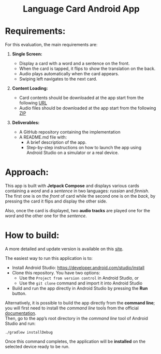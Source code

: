 <div style="text-align: center">
  <h1>Language Card Android App</h1>
</div>

# Requirements:

For this evaluation, the main requirements are:

1. **Single Screen:**
    - Display a card with a word and a sentence on the front.
    - When the card is tapped, it flips to show the translation on the back.
    - Audio plays automatically when the card appears.
    - Swiping left navigates to the next card.

2. **Content Loading:**
    - Card contents should be downloaded at the app start from the
      following [URL](https://pecto-content-f2egcwgbcvbkbye6.z03.azurefd.net/language-data/language-data/russian-finnish/cards/curated_platform_cards/sm1_new_kap1.json)
    - Audio files should be downloaded at the app start from the
      following [ZIP](https://pecto-content-f2egcwgbcvbkbye6.z03.azurefd.net/language-data/language-data/russian-finnish/audio/curated_platform_audios/sm1_new_kap1.zip)
3. **Deliverables:**
    - A GitHub repository containing the implementation
    - A README.md file with:
        - A brief description of the app.
        - Step-by-step instructions on how to launch the app using Android Studio
          on a simulator or a real device.

# Approach:

This app is built with **Jetpack Compose** and displays various cards containing a _word_ and a
_sentence_ in two
languages:
_russian_ and _finnish_.  
The first one is on the _front_ of card while the second one is on the _back_, by pressing the card
it flips and display the other side.

Also, once the card is displayed, two **audio tracks** are played one for the _word_ and the other
one for the
_sentence_.

# How to build:

A more detailed and update version is available on
this [site](https://developer.android.com/studio/run).

The easiest way to run this application is to:

- Install Android Studio: https://developer.android.com/studio/install
- Clone this repository. You have two options:
    - Use the `Project from version control` in Android Studio, or
    - Use the `git clone` command and import it into Android Studio
- Build and run the app directly in Android Studio by pressing the **Run** button.

Alternatively, it is possible to build the app directly from the **command line**; you will
first need to install the _command line_ tools from the official
[documentation](https://developer.android.com/studio#cmdline-tools).  
Then, go to the app’s root directory in the _command line_ tool of Android Studio and run:

```
./gradlew installDebug
```

Once this command completes, the application will be **installed** on the selected device ready to
be run.
